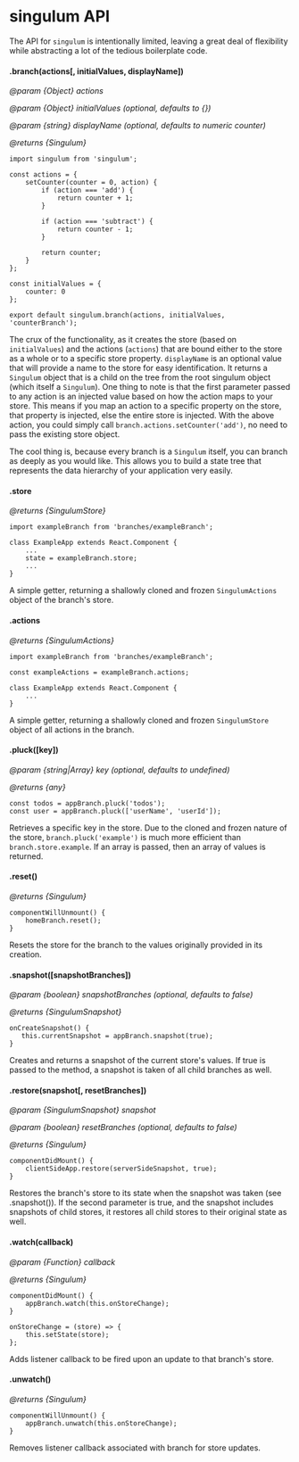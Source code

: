 # singulum API

The API for `singulum` is intentionally limited, leaving a great deal of flexibility while abstracting a lot of the tedious boilerplate code.

#### .branch(actions[, initialValues, displayName])
*@param {Object} actions*

*@param {Object} initialValues (optional, defaults to {})*

*@param {string} displayName (optional, defaults to numeric counter)*

*@returns {Singulum}*

```
import singulum from 'singulum';

const actions = {
    setCounter(counter = 0, action) {
        if (action === 'add') {
            return counter + 1;
        }
        
        if (action === 'subtract') {
            return counter - 1;
        }
        
        return counter;
    }
};

const initialValues = {
    counter: 0
};

export default singulum.branch(actions, initialValues, 'counterBranch');
```

The crux of the functionality, as it creates the store (based on `initialValues`) and the actions (`actions`) that are bound either to the store as a whole or to a specific store property. `displayName` is an optional value that will provide a name to the store for easy identification. It returns a `Singulum` object that is a child on the tree from the root singulum object (which itself a `Singulum`). One thing to note is that the first parameter passed to any action is an injected value based on how the action maps to your store. This means if you map an action to a specific property on the store, that property is injected, else the entire store is injected. With the above action, you could simply call `branch.actions.setCounter('add')`, no need to pass the existing store object.

The cool thing is, because every branch is a `Singulum` itself, you can branch as deeply as you would like. This allows you to build a state tree that represents the data hierarchy of your application very easily.

#### .store
*@returns {SingulumStore}*

```
import exampleBranch from 'branches/exampleBranch';

class ExampleApp extends React.Component {
    ...
    state = exampleBranch.store;
    ...
}
```

A simple getter, returning a shallowly cloned and frozen `SingulumActions` object of the branch's store.

#### .actions
*@returns {SingulumActions}*

```
import exampleBranch from 'branches/exampleBranch';

const exampleActions = exampleBranch.actions;

class ExampleApp extends React.Component {
    ...
}
```

A simple getter, returning a shallowly cloned and frozen `SingulumStore` object of all actions in the branch.

#### .pluck([key])
*@param {string|Array} key (optional, defaults to undefined)*

*@returns {any}*

```
const todos = appBranch.pluck('todos');
const user = appBranch.pluck(['userName', 'userId']);
```

Retrieves a specific key in the store. Due to the cloned and frozen nature of the store, `branch.pluck('example')` is much more efficient than `branch.store.example`. If an array is passed, then an array of values is returned.

#### .reset()
*@returns {Singulum}*

```
componentWillUnmount() {
    homeBranch.reset();
}
```

Resets the store for the branch to the values originally provided in its creation.

#### .snapshot([snapshotBranches])
*@param {boolean} snapshotBranches (optional, defaults to false)*

*@returns {SingulumSnapshot}*

```
onCreateSnapshot() {
   this.currentSnapshot = appBranch.snapshot(true); 
}
```

Creates and returns a snapshot of the current store's values. If true is passed to the method, a snapshot is taken of all child branches as well.

#### .restore(snapshot[, resetBranches])
*@param {SingulumSnapshot} snapshot*

*@param {boolean} resetBranches (optional, defaults to false)*

*@returns {Singulum}*

```
componentDidMount() {
    clientSideApp.restore(serverSideSnapshot, true);
}
```

Restores the branch's store to its state when the snapshot was taken (see .snapshot()). If the second parameter is true, and the snapshot includes snapshots of child stores, it restores all child stores to their original state as well.

#### .watch(callback)
*@param {Function} callback*

*@returns {Singulum}*

```
componentDidMount() {
    appBranch.watch(this.onStoreChange);
}

onStoreChange = (store) => {
    this.setState(store);
};
```

Adds listener callback to be fired upon an update to that branch's store.

#### .unwatch()
*@returns {Singulum}*

```
componentWillUnmount() {
    appBranch.unwatch(this.onStoreChange);
}
```

Removes listener callback associated with branch for store updates.